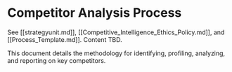 # Competitor Analysis Process

See [[strategyunit.md]], [[Competitive_Intelligence_Ethics_Policy.md]], and [[Process_Template.md]]. Content TBD.

This document details the methodology for identifying, profiling, analyzing, and reporting on key competitors. 